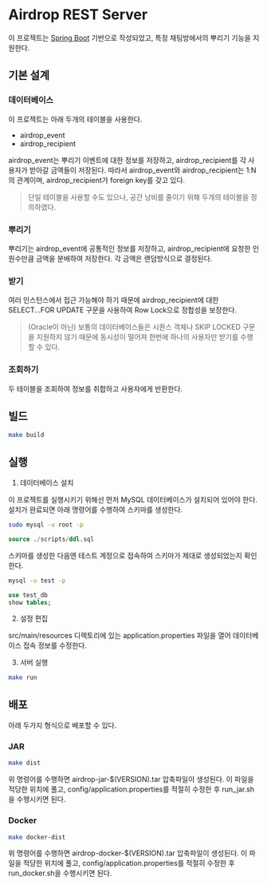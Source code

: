 # Airdrop REST Server

이 프로젝트는 [Spring Boot](https://spring.io/projects/spring-boot) 기반으로 작성되었고, 특정 채팅방에서의 뿌리기 기능을 지원한다.

## 기본 설계

### 데이터베이스

이 프로젝트는 아래 두개의 테이블을 사용한다.

* airdrop_event
* airdrop_recipient

airdrop_event는 뿌리기 이벤트에 대한 정보를 저장하고, airdrop_recipient를 각 사용자가 받아갈 금액들이 저장된다. 따라서 airdrop_event와 airdrop_recipient는 1:N의 관계이며, airdrop_recipient가 foreign key를 갖고 있다.

> 단일 테이블을 사용할 수도 있으나, 공간 낭비를 줄이기 위해 두개의 테이블을 정의하였다.

### 뿌리기

뿌리기는 airdrop_event에 공통적인 정보를 저장하고, airdrop_recipient에 요청한 인원수만큼 금액을 분배하여 저장한다. 각 금액은 랜덤방식으로 결정된다.

### 받기

여러 인스턴스에서 접근 가능해야 하기 때문에 airdrop_recipient에 대한 SELECT...FOR UPDATE 구문을 사용하여 Row Lock으로 정합성을 보장한다.

> (Oracle이 아닌) 보통의 데이터베이스들은 시퀀스 객체나 SKIP LOCKED 구문을 지원하지 않기 때문에 동시성이 떨어져 한번에 하나의 사용자만 받기를 수행할 수 있다.

### 조회하기

두 테이블을 조회하여 정보를 취합하고 사용자에게 반환한다.

## 빌드

```bash
make build
```

## 실행

1. 데이터베이스 설치

이 프로젝트를 실행시키기 위해선 먼저 MySQL 데이터베이스가 설치되어 있어야 한다. 설치가 완료되면 아래 명령어를 수행하여 스키마를 생성한다.

```bash
sudo mysql -u root -p
```
```sql
source ./scripts/ddl.sql
```

스키마를 생성한 다음엔 테스트 계정으로 접속하여 스키마가 제대로 생성되었는지 확인한다.

```bash
mysql -u test -p
```
```sql
use test_db
show tables;
```

2. 설정 편집

src/main/resources 디렉토리에 있는 application.properties 파일을 열어 데이터베이스 접속 정보를 수정한다.

3. 서버 실행

```bash
make run
```

## 배포

아래 두가지 형식으로 배포할 수 있다.

### JAR

```bash
make dist
```

위 명령어를 수행하면 airdrop-jar-$(VERSION).tar 압축파일이 생성된다. 이 파일을 적당한 위치에 풀고, config/application.properties를 적절히 수정한 후 run_jar.sh을 수행시키면 된다.

### Docker

```bash
make docker-dist
```

위 명령어를 수행하면 airdrop-docker-$(VERSION).tar 압축파일이 생성된다. 이 파일을 적당한 위치에 풀고, config/application.properties를 적절히 수정한 후 run_docker.sh을 수행시키면 된다.

